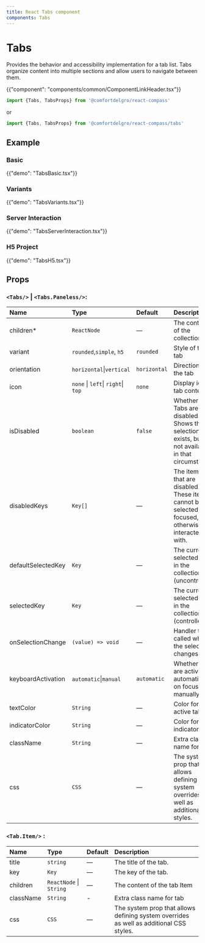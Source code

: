 ```yaml
---
title: React Tabs component
components: Tabs
---
```


# Tabs

<p class="description">Provides the behavior and accessibility implementation for a tab list. Tabs organize content into multiple sections and allow users to navigate between them.</p>

{{"component": "components/common/ComponentLinkHeader.tsx"}}

```jsx
import {Tabs, TabsProps} from '@comfortdelgro/react-compass'
```

or

```jsx
import {Tabs, TabsProps} from '@comfortdelgro/react-compass/tabs'
```

## Example

### Basic

{{"demo": "TabsBasic.tsx"}}

### Variants

{{"demo": "TabsVariants.tsx"}}

### Server Interaction

{{"demo": "TabsServerInteraction.tsx"}}

### H5 Project

{{"demo": "TabsH5.tsx"}}

## Props

### `<Tabs/>` | `<Tabs.Paneless/>`:

| Name               | Type                               | Default      | Description                                                                                              |
| :----------------- | :--------------------------------- | :----------- | :------------------------------------------------------------------------------------------------------- |
| children\*         | `ReactNode`                        | —            | The contents of the collection.                                                                          |
| variant            | `rounded`,`simple`, `h5`           | `rounded`    | Style of the tab                                                                                         |
| orientation        | `horizontal`\|`vertical`           | `horizontal` | Direction of the tab                                                                                     |
| icon               | `none` \| `left`\| `right`\| `top` | `none`       | Display icon in tab content                                                                              |
| isDisabled         | `boolean`                          | `false`      | Whether the Tabs are disabled. Shows that a selection exists, but is not available in that circumstance. |
| disabledKeys       | `Key[]`                            | —            | The item keys that are disabled. These items cannot be selected, focused, or otherwise interacted with.  |
| defaultSelectedKey | `Key`                              | —            | The currently selected key in the collection (uncontrolled).                                             |
| selectedKey        | `Key`                              | —            | The currently selected key in the collection (controlled).                                               |
| onSelectionChange  | `(value) => void`                  | —            | Handler that is called when the selection changes.                                                       |
| keyboardActivation | `automatic`\|`manual`              | `automatic`  | Whether tabs are activated automatically on focus or manually.                                           |
| textColor          | `String`                           | —            | Color for the active tab.                                                                                |
| indicatorColor     | `String`                           | —            | Color for the indicator.                                                                                 |
| className          | `String`                           | —            | Extra class name for tab.                                                                                |
| css                | `CSS`                              | —            | The system prop that allows defining system overrides as well as additional CSS styles.                  |

### `<Tab.Item/>` :

| Name      | Type                    | Default | Description                                                                             |
| :-------- | :---------------------- | :------ | :-------------------------------------------------------------------------------------- |
| title     | `string`                | —       | The title of the tab.                                                                   |
| key       | `Key`                   | —       | The key of the tab.                                                                     |
| children  | `ReactNode` \| `String` | —       | The content of the tab Item                                                             |
| className | `String`                | -       | Extra class name for tab                                                                |
| css       | `CSS`                   | —       | The system prop that allows defining system overrides as well as additional CSS styles. |
